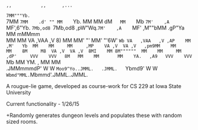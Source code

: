                                                                                         ,,           ,,      ,...
`7MM"""Yb.                                                                            `7MM         `7MM    .d' ""
  MM    `Yb.                                                                            MM           MM    dM`   
  MM     `Mb `7M'    ,A    `MF',6"Yb.  `7Mb,od8 `7Mb,od8 ,pW"Wq.`7M'    ,A    `MF' ,M""bMM  .gP"Ya   MM   mMMmm  
  MM      MM   VA   ,VAA   ,V 8)   MM    MM' "'   MM' "'6W'   `Wb VA   ,VAA   ,V ,AP    MM ,M'   Yb  MM    MM    
  MM     ,MP    VA ,V  VA ,V   ,pm9MM    MM       MM    8M     M8  VA ,V  VA ,V  8MI    MM 8M""""""  MM    MM    
  MM    ,dP'     VVV    VVV   8M   MM    MM       MM    YA.   ,A9   VVV    VVV   `Mb    MM YM.    ,  MM    MM    
.JMMmmmdP'        W      W    `Moo9^Yo..JMML.   .JMML.   `Ybmd9'     W      W     `Wbmd"MML.`Mbmmd'.JMML..JMML.  


A rougue-lie game, developed as course-work for CS 229 at Iowa State University 


Current functionality - 1/26/15

+Randomly generates dungeon levels and populates these with random sized rooms.
